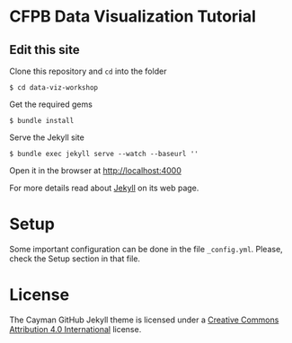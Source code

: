 # CFPB Data Visualization Tutorial


## Edit this site

Clone this repository and `cd` into the folder
```
$ cd data-viz-workshop
```

Get the required gems
```
$ bundle install
```

Serve the Jekyll site

```
$ bundle exec jekyll serve --watch --baseurl ''
```

Open it in the browser at [http://localhost:4000](http://localhost:4000)

For more details read about [Jekyll][1] on its web page.

# Setup

Some important configuration can be done in the file `_config.yml`. Please, check the Setup section in that file.




# License

The Cayman GitHub Jekyll theme is licensed under a [Creative Commons Attribution 4.0 International](http://creativecommons.org/licenses/by/4.0/) license.

[1]: http://jekyllrb.com/
